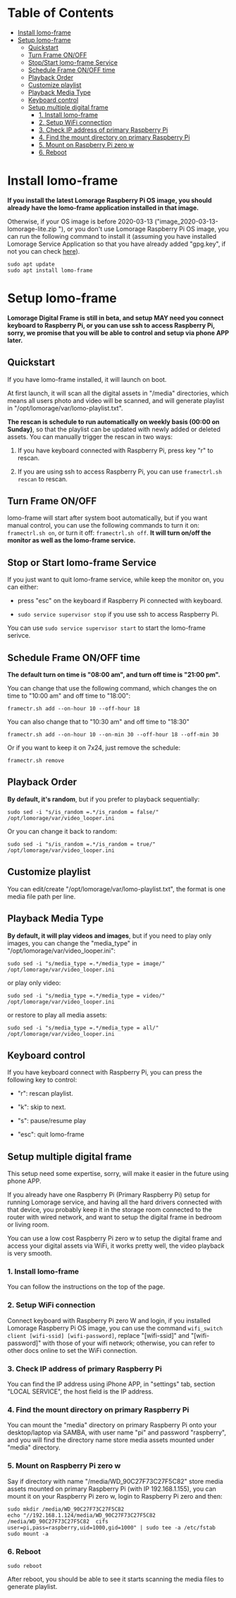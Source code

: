 Table of Contents
=================

   * [Install lomo-frame](#install-lomo-frame)
   * [Setup lomo-frame](#setup-lomo-frame)
      * [Quickstart](#quickstart)
      * [Turn Frame ON/OFF](#turn-frame-onoff)
      * [Stop/Start lomo-frame Service](#stop-or-start-lomo-frame-service)
      * [Schedule Frame ON/OFF time](#schedule-frame-onoff-time)
      * [Playback Order](#playback-order)
      * [Customize playlist](#customize-playlist)
      * [Playback Media Type](#playback-media-type)
      * [Keyboard control](#keyboard-control)
      * [Setup multiple digital frame](#setup-multiple-digital-frame)
         * [1. Install lomo-frame](#1-install-lomo-frame)
         * [2. Setup WiFi connection](#2-setup-wifi-connection)
         * [3. Check IP address of primary Raspberry Pi](#3-check-ip-address-of-primary-raspberry-pi)
         * [4. Find the mount directory on primary Raspberry Pi](#4-find-the-mount-directory-on-primary-raspberry-pi)
         * [5. Mount on Raspberry Pi zero w](#5-mount-on-raspberry-pi-zero-w)
         * [6. Reboot](#6-reboot)

# Install lomo-frame

**If you install the latest Lomorage Raspberry Pi OS image, you should already have the lomo-frame application installed in that image.**

Otherwise, if your OS image is before 2020-03-13 ("image_2020-03-13-lomorage-lite.zip
"), or you don't use Lomorage Raspberry Pi OS image, you can run the following command to install it (assuming you have installed Lomorage Service Application so that you have already added "gpg.key", if not you can check [here](/installation-pi)).

```
sudo apt update
sudo apt install lomo-frame
```

# Setup lomo-frame

**Lomorage Digital Frame is still in beta, and setup MAY need you connect keyboard to Raspberry Pi, or you can use ssh to access Raspberry Pi, sorry, we promise that you will be able to control and setup via phone APP later.**

## Quickstart

If you have lomo-frame installed, it will launch on boot.

At first launch, it will scan all the digital assets in "/media" directories, which means all users photo and video will be scanned, and will generate playlist in "/opt/lomorage/var/lomo-playlist.txt". 

**The rescan is schedule to run automatically on weekly basis (00:00 on Sunday)**, so that the playlist can be updated with newly added or deleted assets. You can manually trigger the rescan in two ways:

1. If you have keyboard connected with Raspberry Pi, press key "r" to rescan.

2. If you are using ssh to access Raspberry Pi, you can use `framectrl.sh rescan` to rescan.

## Turn Frame ON/OFF

lomo-frame will start after system boot automatically, but if you want manual control, you can use the following commands to turn it on: `framectrl.sh on`, or turn it off: `framectrl.sh off`. **It will turn on/off the monitor as well as the lomo-frame service.**

## Stop or Start lomo-frame Service

If you just want to quit lomo-frame service, while keep the monitor on, you can either:

 - press "esc" on the keyboard if Raspberry Pi connected with keyboard.

 - `sudo service supervisor stop` if you use ssh to access Raspberry Pi.

You can use `sudo service supervisor start` to start the lomo-frame serivce.

## Schedule Frame ON/OFF time

**The default turn on time is "08:00 am", and turn off time is "21:00 pm".**

You can change that use the following command, which changes the on time to "10:00 am" and off time to "18:00":

```
framectr.sh add --on-hour 10 --off-hour 18
```

You can also change that to "10:30 am" and off time to "18:30"

```
framectr.sh add --on-hour 10 --on-min 30 --off-hour 18 --off-min 30
```

Or if you want to keep it on 7x24, just remove the schedule:

```
framectr.sh remove
```

## Playback Order

**By default, it's random**, but if you prefer to playback sequentially:

```
sudo sed -i "s/is_random =.*/is_random = false/" /opt/lomorage/var/video_looper.ini
```

Or you can change it back to random:

```
sudo sed -i "s/is_random =.*/is_random = true/" /opt/lomorage/var/video_looper.ini
```

## Customize playlist

You can edit/create "/opt/lomorage/var/lomo-playlist.txt", the format is one media file path per line.

## Playback Media Type

**By default, it will play videos and images**, but if you need to play only images, you can change the "media_type" in "/opt/lomorage/var/video_looper.ini":

```
sudo sed -i "s/media_type =.*/media_type = image/" /opt/lomorage/var/video_looper.ini
```

or play only video:

```
sudo sed -i "s/media_type =.*/media_type = video/" /opt/lomorage/var/video_looper.ini
```

or restore to play all media assets:

```
sudo sed -i "s/media_type =.*/media_type = all/" /opt/lomorage/var/video_looper.ini
```

## Keyboard control

If you have keyboard connect with Raspberry Pi, you can press the following key to control:

  - "r": rescan playlist.

  - "k": skip to next.

  - "s": pause/resume play

  - "esc": quit lomo-frame

## Setup multiple digital frame

This setup need some expertise, sorry, will make it easier in the future using phone APP.

If you already have one Raspberry Pi (Primary Raspberry Pi) setup for running Lomorage service, and having all the hard drivers connected with that device, you probably keep it in the storage room connected to the router with wired network, and want to setup the digital frame in bedroom or living room.

You can use a low cost Raspberry Pi zero w to setup the digital frame and access your digital assets via WiFi, it works pretty well, the video playback is very smooth.

### 1. Install lomo-frame

You can follow the instructions on the top of the page.

### 2. Setup WiFi connection

Connect keyboard with Raspberry Pi zero W and login, if you installed Lomorage Raspberry Pi OS image, you can use the command `wifi_switch client [wifi-ssid] [wifi-password]`, replace "[wifi-ssid]" and "[wifi-password]" with those of your wifi network; otherwise, you can refer to other docs online to set the WiFi connection.

### 3. Check IP address of primary Raspberry Pi

You can find the IP address using iPhone APP, in "settings" tab, section "LOCAL SERVICE", the host field is the IP address.

### 4. Find the mount directory on primary Raspberry Pi

You can mount the "media" directory on primary Raspberry Pi onto your desktop/laptop via SAMBA, with user name "pi" and password "raspberry", and you will find the directory name store media assets mounted under "media" directory.

### 5. Mount on Raspberry Pi zero w

Say if directory with name "/media/WD_90C27F73C27F5C82" store media assets mounted on primary Raspberry Pi (with IP 192.168.1.155), you can mount it on your Raspberry Pi zero w, login to Raspberry Pi zero and then:

```
sudo mkdir /media/WD_90C27F73C27F5C82
echo "//192.168.1.124/media/WD_90C27F73C27F5C82  /media/WD_90C27F73C27F5C82  cifs  user=pi,pass=raspberry,uid=1000,gid=1000" | sudo tee -a /etc/fstab
sudo mount -a
```

### 6. Reboot

```
sudo reboot
```

After reboot, you should be able to see it starts scanning the media files to generate playlist.
